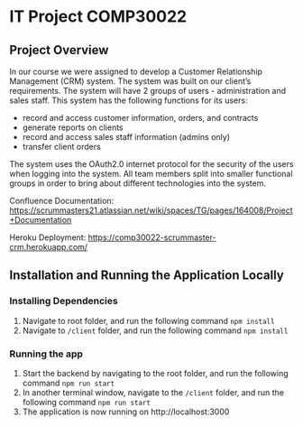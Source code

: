 # IT Project COMP30022

## Project Overview
In our course we were assigned to develop a Customer Relationship Management (CRM) system. The system was built on our client’s requirements. The system will have 2 groups of users - administration and sales staff. This system has the following functions for its users:
- record and access customer information, orders, and contracts
- generate reports on clients 
- record and access sales staff information (admins only)
- transfer client orders

The system uses the OAuth2.0 internet protocol for the security of the users when logging into the system. 
All team members split into smaller functional groups in order to bring about different technologies into the system.

Confluence Documentation: https://scrummasters21.atlassian.net/wiki/spaces/TG/pages/164008/Project+Documentation

Heroku Deployment: https://comp30022-scrummaster-crm.herokuapp.com/

## Installation and Running the Application Locally
### Installing Dependencies
1. Navigate to root folder, and run the following command
`npm install`
2. Navigate to `/client` folder, and run the following command
`npm install`
### Running the app
1. Start the backend by navigating to the root folder, and run the following command
`npm run start`
2. In another terminal window, navigate to the `/client` folder, and run the following command
`npm run start`
3. The application is now running on http://localhost:3000
